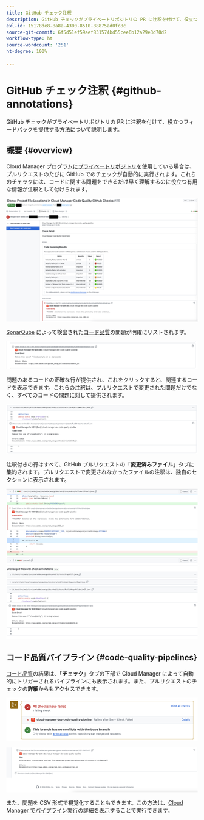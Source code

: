```yaml
---
title: GitHub チェック注釈
description: GitHub チェックがプライベートリポジトリの PR に注釈を付けて、役立つフィードバックを提供する方法について説明します。
exl-id: 15178de8-8a8a-4300-8510-88875ad0fc8c
source-git-commit: 6f5d51ef59aef831574bd55cee6b12a29e3d70d2
workflow-type: ht
source-wordcount: '251'
ht-degree: 100%

---
```



# GitHub チェック注釈 {#github-annotations}

GitHub チェックがプライベートリポジトリの PR に注釈を付けて、役立つフィードバックを提供する方法について説明します。

## 概要 {#overview}

Cloud Manager プログラムに[プライベートリポジトリ](private-repositories.md)を使用している場合は、プルリクエストのたびに GitHub でのチェックが自動的に実行されます。これらのチェックには、コードに関する問題をできるだけ早く理解するのに役立つ有用な情報が注釈として付けられます。

![GitHub チェック注釈の例](assets/github-check-annotations.png)

[SonarQube](/help/using/custom-code-quality-rules.md) によって検出された[コード品質](/help/using/code-quality-testing.md)の問題が明確にリストされます。

![コードに関する問題の注釈の例](assets/github-check-annotations-example.png)

問題のあるコードの正確な行が提供され、これをクリックすると、関連するコードを表示できます。これらの注釈は、プルリクエストで変更された問題だけでなく、すべてのコードの問題に対して提供されます。

![コードに関する問題の注釈例](assets/github-check-annotations-example-code.png)

注釈付きの行はすべて、GitHub プルリクエストの「**変更済みファイル**」タブに集約されます。プルリクエストで変更されなかったファイルの注釈は、独自のセクションに表示されます。

![「変更済みファイル」タブの注釈の例](assets/github-check-annotations-files-changed.png)

## コード品質パイプライン {#code-quality-pipelines}

[コード品質](/help/using/code-quality-testing.md)の結果は、「**チェック**」タブの下部で Cloud Manager によって自動的にトリガーされるパイプラインにも表示されます。また、プルリクエストのチェックの&#x200B;**詳細**&#x200B;からもアクセスできます。

![注釈の例](assets/github-check-annotations-code-quality.png)

![注釈の例](assets/github-check-annotations-code-quality-2.png)

また、問題を CSV 形式で視覚化することもできます。この方法は、[Cloud Manager でパイプライン実行の詳細を表示](/help/using/managing-pipelines.md)することで実行できます。
